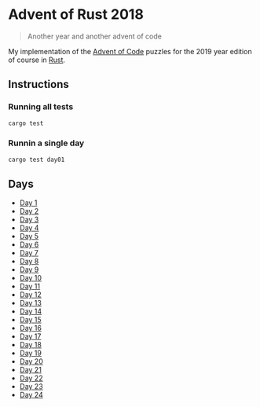 # Advent of Rust 2018

> Another year and another advent of code

My implementation of the [Advent of Code](https://adventofcode.com/) puzzles for the 2019 year edition of course in [Rust](https://rust-lang.org/).

## Instructions

### Running all tests

```bash
cargo test
```

### Runnin a single day

```bash
cargo test day01
```

## Days

+ [Day 1](src/day01.rs)
+ [Day 2](src/day02.rs)
+ [Day 3](src/day03.rs)
+ [Day 4](src/day04.rs)
+ [Day 5](src/day05.rs)
+ [Day 6](src/day06.rs)
+ [Day 7](src/day07.rs)
+ [Day 8](src/day08.rs)
+ [Day 9](src/day09.rs)
+ [Day 10](src/day10.rs)
+ [Day 11](src/day11.rs)
+ [Day 12](src/day12.rs)
+ [Day 13](src/day13.rs)
+ [Day 14](src/day14.rs)
+ [Day 15](src/day15.rs)
+ [Day 16](src/day16.rs)
+ [Day 17](src/day17.rs)
+ [Day 18](src/day18.rs)
+ [Day 19](src/day19.rs)
+ [Day 20](src/day20.rs)
+ [Day 21](src/day21.rs)
+ [Day 22](src/day22.rs)
+ [Day 23](src/day23.rs)
+ [Day 24](src/day24.rs)
